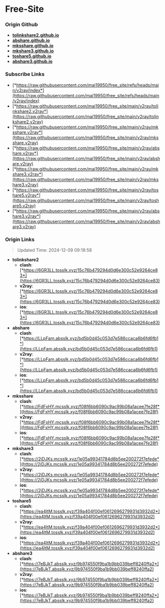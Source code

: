 # Free-Site

### Origin Github

- [**tolinkshare2.github.io**](https://github.com/tolinkshare2/tolinkshare2.github.io)
- [**abshare.github.io**](https://github.com/abshare/abshare.github.io)
- [**mksshare.github.io**](https://github.com/mksshare/mksshare.github.io)
- [**mkshare3.github.io**](https://github.com/mkshare3/mkshare3.github.io)
- [**toshare5.github.io**](https://github.com/toshare5/toshare5.github.io)
- [**abshare3.github.io**](https://github.com/abshare3/abshare3.github.io)

### Subscribe Links

- [*https://raw.githubusercontent.com/mai19950/free_site/refs/heads/main/v2ray/index*](https://raw.githubusercontent.com/mai19950/free_site/refs/heads/main/v2ray/index)
- [*https://raw.githubusercontent.com/mai19950/free_site/main/v2ray/tolinkshare2.v2ray*](https://raw.githubusercontent.com/mai19950/free_site/main/v2ray/tolinkshare2.v2ray)
- [*https://raw.githubusercontent.com/mai19950/free_site/main/v2ray/mksshare.v2ray*](https://raw.githubusercontent.com/mai19950/free_site/main/v2ray/mksshare.v2ray)
- [*https://raw.githubusercontent.com/mai19950/free_site/main/v2ray/abshare.v2ray*](https://raw.githubusercontent.com/mai19950/free_site/main/v2ray/abshare.v2ray)
- [*https://raw.githubusercontent.com/mai19950/free_site/main/v2ray/mkshare3.v2ray*](https://raw.githubusercontent.com/mai19950/free_site/main/v2ray/mkshare3.v2ray)
- [*https://raw.githubusercontent.com/mai19950/free_site/main/v2ray/toshare5.v2ray*](https://raw.githubusercontent.com/mai19950/free_site/main/v2ray/toshare5.v2ray)
- [*https://raw.githubusercontent.com/mai19950/free_site/main/v2ray/abshare3.v2ray*](https://raw.githubusercontent.com/mai19950/free_site/main/v2ray/abshare3.v2ray)

### Origin Links

> Updated Time: 2024-12-09 09:18:58

- **tolinkshare2**
  - **clash**: [*https://6GR3LL.tosslk.xyz/15c76b479294d0d6e300c52e9264ce83*](https://6GR3LL.tosslk.xyz/15c76b479294d0d6e300c52e9264ce83)
  - **v2ray**: [*https://6GR3LL.tosslk.xyz/15c76b479294d0d6e300c52e9264ce83*](https://6GR3LL.tosslk.xyz/15c76b479294d0d6e300c52e9264ce83)
  - **ios**: [*https://6GR3LL.tosslk.xyz/15c76b479294d0d6e300c52e9264ce83*](https://6GR3LL.tosslk.xyz/15c76b479294d0d6e300c52e9264ce83)
- **abshare**
  - **clash**: [*https://LLpFam.absslk.xyz/bd5b0d45c053d7e586ccaca6b6fd6fb1*](https://LLpFam.absslk.xyz/bd5b0d45c053d7e586ccaca6b6fd6fb1)
  - **v2ray**: [*https://LLpFam.absslk.xyz/bd5b0d45c053d7e586ccaca6b6fd6fb1*](https://LLpFam.absslk.xyz/bd5b0d45c053d7e586ccaca6b6fd6fb1)
  - **ios**: [*https://LLpFam.absslk.xyz/bd5b0d45c053d7e586ccaca6b6fd6fb1*](https://LLpFam.absslk.xyz/bd5b0d45c053d7e586ccaca6b6fd6fb1)
- **mksshare**
  - **clash**: [*https://FdFxHY.mcsslk.xyz/f08f6bb6090c9ac99b08a1acee7fe28f*](https://FdFxHY.mcsslk.xyz/f08f6bb6090c9ac99b08a1acee7fe28f)
  - **v2ray**: [*https://FdFxHY.mcsslk.xyz/f08f6bb6090c9ac99b08a1acee7fe28f*](https://FdFxHY.mcsslk.xyz/f08f6bb6090c9ac99b08a1acee7fe28f)
  - **ios**: [*https://FdFxHY.mcsslk.xyz/f08f6bb6090c9ac99b08a1acee7fe28f*](https://FdFxHY.mcsslk.xyz/f08f6bb6090c9ac99b08a1acee7fe28f)
- **mkshare3**
  - **clash**: [*https://2jDJKs.mcsslk.xyz/1e05a99341784d8b5ee200272f7efede*](https://2jDJKs.mcsslk.xyz/1e05a99341784d8b5ee200272f7efede)
  - **v2ray**: [*https://2jDJKs.mcsslk.xyz/1e05a99341784d8b5ee200272f7efede*](https://2jDJKs.mcsslk.xyz/1e05a99341784d8b5ee200272f7efede)
  - **ios**: [*https://2jDJKs.mcsslk.xyz/1e05a99341784d8b5ee200272f7efede*](https://2jDJKs.mcsslk.xyz/1e05a99341784d8b5ee200272f7efede)
- **toshare5**
  - **clash**: [*https://ea4ltM.tosslk.xyz/f39a404f00ef0612696279931d3932d2*](https://ea4ltM.tosslk.xyz/f39a404f00ef0612696279931d3932d2)
  - **v2ray**: [*https://ea4ltM.tosslk.xyz/f39a404f00ef0612696279931d3932d2*](https://ea4ltM.tosslk.xyz/f39a404f00ef0612696279931d3932d2)
  - **ios**: [*https://ea4ltM.tosslk.xyz/f39a404f00ef0612696279931d3932d2*](https://ea4ltM.tosslk.xyz/f39a404f00ef0612696279931d3932d2)
- **abshare3**
  - **clash**: [*https://7eBJkT.absslk.xyz/9b974550f9ba1b9bb039beff8240ffa2*](https://7eBJkT.absslk.xyz/9b974550f9ba1b9bb039beff8240ffa2)
  - **v2ray**: [*https://7eBJkT.absslk.xyz/9b974550f9ba1b9bb039beff8240ffa2*](https://7eBJkT.absslk.xyz/9b974550f9ba1b9bb039beff8240ffa2)
  - **ios**: [*https://7eBJkT.absslk.xyz/9b974550f9ba1b9bb039beff8240ffa2*](https://7eBJkT.absslk.xyz/9b974550f9ba1b9bb039beff8240ffa2)
